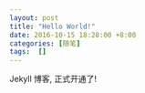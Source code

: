 ```yaml
---
layout: post
title: "Hello World!"
date: 2016-10-15 18:28:00 +8:00
categories: [随笔]
tags:  []
---
```


Jekyll 博客, 正式开通了!
